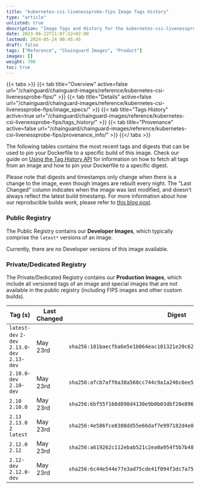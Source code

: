 ```yaml
---
title: "kubernetes-csi-livenessprobe-fips Image Tags History"
type: "article"
unlisted: true
description: "Image Tags and History for the kubernetes-csi-livenessprobe-fips Chainguard Image"
date: 2023-06-22T11:07:52+02:00
lastmod: 2024-05-24 00:45:45
draft: false
tags: ["Reference", "Chainguard Images", "Product"]
images: []
weight: 700
toc: true
---
```


{{< tabs >}}
{{< tab title="Overview" active=false url="/chainguard/chainguard-images/reference/kubernetes-csi-livenessprobe-fips/" >}}
{{< tab title="Details" active=false url="/chainguard/chainguard-images/reference/kubernetes-csi-livenessprobe-fips/image_specs/" >}}
{{< tab title="Tags History" active=true url="/chainguard/chainguard-images/reference/kubernetes-csi-livenessprobe-fips/tags_history/" >}}
{{< tab title="Provenance" active=false url="/chainguard/chainguard-images/reference/kubernetes-csi-livenessprobe-fips/provenance_info/" >}}
{{</ tabs >}}

The following tables contains the most recent tags and digests that can be used to pin your Dockerfile to a specific build of this image. Check our guide on [Using the Tag History API](/chainguard/chainguard-images/using-the-tag-history-api/) for information on how to fetch all tags from an image and how to pin your Dockerfile to a specific digest.

Please note that digests and timestamps only change when there is a change to the image, even though images are rebuilt every night. The "Last Changed" column indicates when the image was last modified, and doesn't always reflect the latest build timestamp. For more information about how our reproducible builds work, please refer to [this blog post](https://www.chainguard.dev/unchained/reproducing-chainguards-reproducible-image-builds).

### Public Registry
The Public Registry contains our **Developer Images**, which typically comprise the `latest*` versions of an image.

Currently, there are no Developer versions of this image available.

### Private/Dedicated Registry
The Private/Dedicated Registry contains our **Production Images**, which include all versioned tags of an image and special images that are not available in the public registry (including FIPS images and other custom builds).

| Tag (s)                                       | Last Changed | Digest                                                                    |
|-----------------------------------------------|--------------|---------------------------------------------------------------------------|
|  `latest-dev` `2-dev` `2.13.0-dev` `2.13-dev` | May 23rd     | `sha256:181baecfba6e5e1b064eac101321e20c62a89259100a29e0b1b6c7a511db48a8` |
|  `2.10.0-dev` `2.10-dev`                      | May 23rd     | `sha256:afcb7aff6a38a560cc744c9a1a246c6ee52a77bb8aed3a5f38f2c3c7d62fdb19` |
|  `2.10` `2.10.0`                              | May 23rd     | `sha256:6bf55f160d090d4130e9b0b03dbf20e896ca85efaf026c9ef200b66e0d3908f0` |
|  `2.13` `2.13.0` `2` `latest`                 | May 23rd     | `sha256:4e586fce8388dd55e66daf7e997182d4e08d937241348fe9bf526b1fee051eba` |
|  `2.12.0` `2.12`                              | May 23rd     | `sha256:a619262c112ebab521c2ea0a954f5b7b48de7296fe9cf2a376edd1771e61efc3` |
|  `2.12-dev` `2.12.0-dev`                      | May 23rd     | `sha256:6c44e544e77e3ad75cde41f094f3dc7a756a2e9db2a9e2c0d2196eda31ca8e19` |

